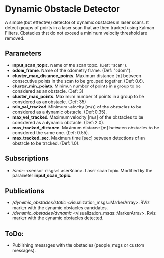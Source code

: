 # Dynamic Obstacle Detector

A simple (but effective) detector of dynamic obstacles in laser scans. 
It detect groups of points in a laser scan that are then tracked using Kalman Filters. Obstacles that do not exceed a minimum velocity threshold are removed. 

## Parameters

- **input_scan_topic**. Name of the scan topic. (Def: "scan").
- **odom_frame**. Name of the odometry frame. (Def: "odom").
- **cluster_max_distance_points**. Maximum distance [m] between consecutive points in the scan to be grouped together. (Def: 0.6).
- **cluster_min_points**. Minimun number of points in a group to be considered as an obstacle. (Def: 3)
- **cluster_max_points**. Maximum number of points in a group to be considered as an obstacle. (Def: 35)
- **min_vel_tracked**. Minimum velocity [m/s] of the obstacles to be considered as a dynamic obstacle. (Def: 0.35).
- **max_vel_tracked**. Maximum velocity [m/s] of the obstacles to be considered as a dynamic obstacle. (Def: 2.0).
- **max_tracked_distance**. Maximum distance [m] between obstacles to be considered the same one. (Def: 0.55).
- **max_tracked_sec**. Maximum time [sec] between detections of an obstacle to be tracked. (Def: 1.0).


## Subscriptions

- */scan*: <sensor_msgs::LaserScan>. Laser scan topic. Modified by the parameter **input_scan_topic**.


## Publications

- */dynamic_obstacles/static* <visualization_msgs::MarkerArray>. RViz marker with the dynamic obstacles candidates.
- */dynamic_obstacles/dynamic* <visualization_msgs::MarkerArray>. Rviz marker with the dynamic obstacles detected.


## ToDo:

- Publishing messages with the obstacles (people_msgs or custom messages).



